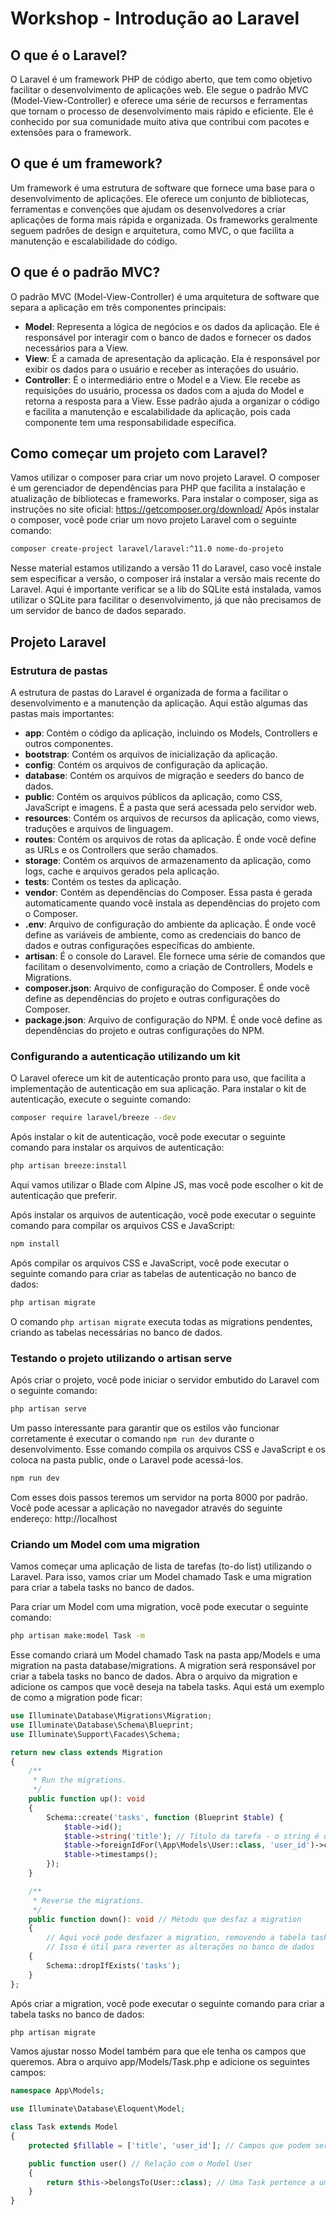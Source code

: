 # Workshop - Introdução ao Laravel

## O que é o Laravel?

O Laravel é um framework PHP de código aberto, que tem como objetivo facilitar o desenvolvimento de aplicações web. Ele segue o padrão MVC (Model-View-Controller) e oferece uma série de recursos e ferramentas que tornam o processo de desenvolvimento mais rápido e eficiente. Ele é conhecido por sua comunidade muito ativa que contribui com pacotes e extensões para o framework.

## O que é um framework?

Um framework é uma estrutura de software que fornece uma base para o desenvolvimento de aplicações. Ele oferece um conjunto de bibliotecas, ferramentas e convenções que ajudam os desenvolvedores a criar aplicações de forma mais rápida e organizada. Os frameworks geralmente seguem padrões de design e arquitetura, como MVC, o que facilita a manutenção e escalabilidade do código.

## O que é o padrão MVC?

O padrão MVC (Model-View-Controller) é uma arquitetura de software que separa a aplicação em três componentes principais:
- **Model**: Representa a lógica de negócios e os dados da aplicação. Ele é responsável por interagir com o banco de dados e fornecer os dados necessários para a View.
- **View**: É a camada de apresentação da aplicação. Ela é responsável por exibir os dados para o usuário e receber as interações do usuário.
- **Controller**: É o intermediário entre o Model e a View. Ele recebe as requisições do usuário, processa os dados com a ajuda do Model e retorna a resposta para a View.
Esse padrão ajuda a organizar o código e facilita a manutenção e escalabilidade da aplicação, pois cada componente tem uma responsabilidade específica.

## Como começar um projeto com Laravel?

Vamos utilizar o composer para criar um novo projeto Laravel. O composer é um gerenciador de dependências para PHP que facilita a instalação e atualização de bibliotecas e frameworks.
Para instalar o composer, siga as instruções no site oficial: https://getcomposer.org/download/
Após instalar o composer, você pode criar um novo projeto Laravel com o seguinte comando:

```bash
composer create-project laravel/laravel:^11.0 nome-do-projeto
```

Nesse material estamos utilizando a versão 11 do Laravel, caso você instale sem especificar a versão, o composer irá instalar a versão mais recente do Laravel.
Aqui é importante verificar se a lib do SQLite está instalada, vamos utilizar o SQLite para facilitar o desenvolvimento, já que não precisamos de um servidor de banco de dados separado. 

## Projeto Laravel

### Estrutura de pastas

A estrutura de pastas do Laravel é organizada de forma a facilitar o desenvolvimento e a manutenção da aplicação. Aqui estão algumas das pastas mais importantes:
- **app**: Contém o código da aplicação, incluindo os Models, Controllers e outros componentes.
- **bootstrap**: Contém os arquivos de inicialização da aplicação.
- **config**: Contém os arquivos de configuração da aplicação.
- **database**: Contém os arquivos de migração e seeders do banco de dados.
- **public**: Contém os arquivos públicos da aplicação, como CSS, JavaScript e imagens. É a pasta que será acessada pelo servidor web.
- **resources**: Contém os arquivos de recursos da aplicação, como views, traduções e arquivos de linguagem.
- **routes**: Contém os arquivos de rotas da aplicação. É onde você define as URLs e os Controllers que serão chamados.
- **storage**: Contém os arquivos de armazenamento da aplicação, como logs, cache e arquivos gerados pela aplicação.
- **tests**: Contém os testes da aplicação.
- **vendor**: Contém as dependências do Composer. Essa pasta é gerada automaticamente quando você instala as dependências do projeto com o Composer.
- **.env**: Arquivo de configuração do ambiente da aplicação. É onde você define as variáveis de ambiente, como as credenciais do banco de dados e outras configurações específicas do ambiente.
- **artisan**: É o console do Laravel. Ele fornece uma série de comandos que facilitam o desenvolvimento, como a criação de Controllers, Models e Migrations.
- **composer.json**: Arquivo de configuração do Composer. É onde você define as dependências do projeto e outras configurações do Composer.
- **package.json**: Arquivo de configuração do NPM. É onde você define as dependências do projeto e outras configurações do NPM.

### Configurando a autenticação utilizando um kit

O Laravel oferece um kit de autenticação pronto para uso, que facilita a implementação de autenticação em sua aplicação. Para instalar o kit de autenticação, execute o seguinte comando:

```bash
composer require laravel/breeze --dev
```

Após instalar o kit de autenticação, você pode executar o seguinte comando para instalar os arquivos de autenticação:

```bash
php artisan breeze:install
```

Aqui vamos utilizar o Blade com Alpine JS, mas você pode escolher o kit de autenticação que preferir. 

Após instalar os arquivos de autenticação, você pode executar o seguinte comando para compilar os arquivos CSS e JavaScript:

```bash
npm install
```

Após compilar os arquivos CSS e JavaScript, você pode executar o seguinte comando para criar as tabelas de autenticação no banco de dados:

```bash
php artisan migrate
```

O comando `php artisan migrate` executa todas as migrations pendentes, criando as tabelas necessárias no banco de dados.

### Testando o projeto utilizando o artisan serve

Após criar o projeto, você pode iniciar o servidor embutido do Laravel com o seguinte comando:

```bash
php artisan serve
```

Um passo interessante para garantir que os estilos vão funcionar corretamente é executar o comando `npm run dev` durante o desenvolvimento. Esse comando compila os arquivos CSS e JavaScript e os coloca na pasta public, onde o Laravel pode acessá-los.

```bash
npm run dev
```

Com esses dois passos teremos um servidor na porta 8000 por padrão. Você pode acessar a aplicação no navegador através do seguinte endereço: http://localhost

### Criando um Model com uma migration

Vamos começar uma aplicação de lista de tarefas (to-do list) utilizando o Laravel. Para isso, vamos criar um Model chamado Task e uma migration para criar a tabela tasks no banco de 
dados.

Para criar um Model com uma migration, você pode executar o seguinte comando:

```bash
php artisan make:model Task -m
```

Esse comando criará um Model chamado Task na pasta app/Models e uma migration na pasta database/migrations. A migration será responsável por criar a tabela tasks no banco de dados.
Abra o arquivo da migration e adicione os campos que você deseja na tabela tasks. Aqui está um exemplo de como a migration pode ficar:

```php
use Illuminate\Database\Migrations\Migration;
use Illuminate\Database\Schema\Blueprint;
use Illuminate\Support\Facades\Schema;

return new class extends Migration
{
    /**
     * Run the migrations.
     */
    public function up(): void
    {
        Schema::create('tasks', function (Blueprint $table) {
            $table->id();
            $table->string('title'); // Título da tarefa - o string é o tipo de dado
            $table->foreignIdFor(\App\Models\User::class, 'user_id')->constrained()->onDelete('cascade'); // ID do usuário que criou a tarefa - o foreignIdFor cria uma chave estrangeira para o usuário
            $table->timestamps();
        });
    }

    /**
     * Reverse the migrations.
     */
    public function down(): void // Método que desfaz a migration
    {
        // Aqui você pode desfazer a migration, removendo a tabela tasks
        // Isso é útil para reverter as alterações no banco de dados
    {
        Schema::dropIfExists('tasks'); 
    }
};
```

Após criar a migration, você pode executar o seguinte comando para criar a tabela tasks no banco de dados:

```bash
php artisan migrate
```

Vamos ajustar nosso Model também para que ele tenha os campos que queremos. Abra o arquivo app/Models/Task.php e adicione os seguintes campos:

```php
namespace App\Models;

use Illuminate\Database\Eloquent\Model;

class Task extends Model
{
    protected $fillable = ['title', 'user_id']; // Campos que podem ser preenchidos em massa

    public function user() // Relação com o Model User
    {
        return $this->belongsTo(User::class); // Uma Task pertence a um User
    }
}
```
